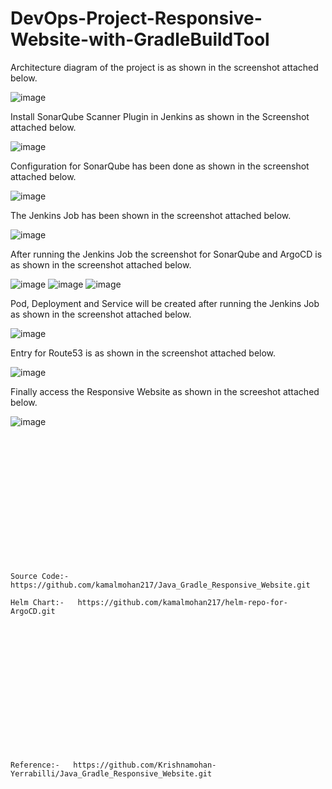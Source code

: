 # DevOps-Project-Responsive-Website-with-GradleBuildTool

Architecture diagram of the project is as shown in the screenshot attached below.

![image](https://github.com/user-attachments/assets/d20d27e1-6f9f-48f9-b57c-0031cbd176b3)

Install SonarQube Scanner Plugin in Jenkins as shown in the Screenshot attached below.

![image](https://github.com/user-attachments/assets/b7cb387b-79e5-4191-bcb2-5d114733b165)

Configuration for SonarQube has been done as shown in the screenshot attached below.

![image](https://github.com/user-attachments/assets/99c3c85e-258f-4524-b15f-64c265ed964c)

The Jenkins Job has been shown in the screenshot attached below.

![image](https://github.com/user-attachments/assets/171cfbad-282a-4484-9a43-83c38b3b9029)

After running the Jenkins Job the screenshot for SonarQube and ArgoCD is as shown in the screenshot attached below.

![image](https://github.com/user-attachments/assets/e66a19e5-276b-4892-a1f3-aac77c78eb2e)
![image](https://github.com/user-attachments/assets/de74007e-16f9-49d6-957e-79b42715cd02)
![image](https://github.com/user-attachments/assets/be2e8ed4-7f68-4538-b13d-2e74bd6aac22)

Pod, Deployment and Service will be created after running the Jenkins Job as shown in the screenshot attached below.

![image](https://github.com/user-attachments/assets/f9bc91a7-0a1a-482d-b959-fa97b0bddc0d)

Entry for Route53 is as shown in the screenshot attached below.

![image](https://github.com/user-attachments/assets/46a610db-b7c4-436a-9271-e7f3808c17f1)

Finally access the Responsive Website as shown in the screeshot attached below.

![image](https://github.com/user-attachments/assets/00e9addf-3fe0-4cdf-a2e8-1fa698284482)

<br></br>
<br></br>
<br></br>
<br></br>
<br></br>
<br></br>
```
Source Code:-  https://github.com/kamalmohan217/Java_Gradle_Responsive_Website.git

Helm Chart:-   https://github.com/kamalmohan217/helm-repo-for-ArgoCD.git 
```
<br></br>
<br></br>
<br></br>
<br></br>
<br></br>
<br></br>
```
Reference:-   https://github.com/Krishnamohan-Yerrabilli/Java_Gradle_Responsive_Website.git
```

